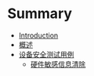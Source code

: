 # Summary

* [Introduction](README.md)
* [概述](Chapter1/overview.md)
* [设备安全测试用例](Chapter2/README.md)
    * [硬件敏感信息清除](Chapter2/硬件敏感信息清除.md)
